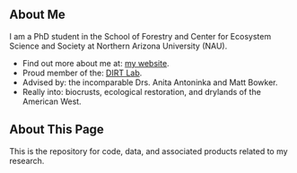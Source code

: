 ## About Me

I am a PhD student in the School of Forestry and Center for Ecosystem Science and Society at Northern Arizona University (NAU). 

- Find out more about me at: [my website](https://ksgriffen.wixsite.com/mysite).
- Proud member of the: [DIRT Lab](https://dirtlab.weebly.com/). 
- Advised by: the incomparable Drs. Anita Antoninka and Matt Bowker. 
- Really into: biocrusts, ecological restoration, and drylands of the American West. 

## About This Page

This is the repository for code, data, and associated products related to my research. 
